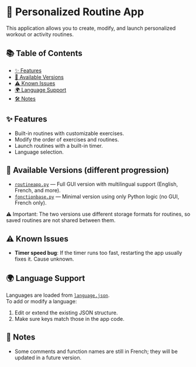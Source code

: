 # 💪 Personalized Routine App

This application allows you to create, modify, and launch personalized workout or activity routines.

## 📚 Table of Contents

- [✨ Features](#-features)
- [📁 Available Versions](#-available-versions-different-progression)
- [⚠️ Known Issues](#-known-issues)
- [🌍 Language Support](#-language-support)
- [🛠️ Notes](#️-notes)

## ✨ Features

- Built-in routines with customizable exercises.
- Modify the order of exercises and routines.
- Launch routines with a built-in timer.
- Language selection.

## 📁 Available Versions (different progression)

- [`routineapp.py`](./routineapp.py) — Full GUI version with multilingual support (English, French, and more).
- [`fonctionbase.py`](./fonctionbase.py) — Minimal version using only Python logic (no GUI, French only).

⚠️ Important: The two versions use different storage formats for routines, so saved routines are not shared between them.

## ⚠️ Known Issues

- **Timer speed bug**: If the timer runs too fast, restarting the app usually fixes it. Cause unknown.

## 🌍 Language Support

Languages are loaded from  [`language.json`](./language.json).  
To add or modify a language:
1. Edit or extend the existing JSON structure.
2. Make sure keys match those in the app code.

## 🔧 Notes

- Some comments and function names are still in French; they will be updated in a future version.